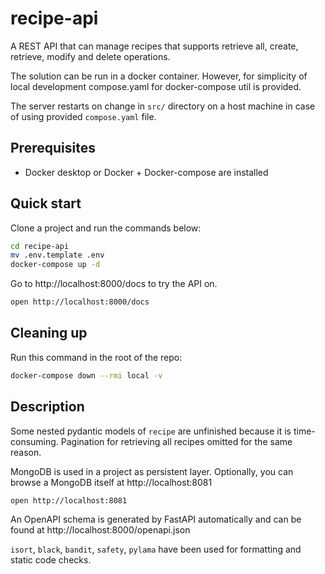 # recipe-api
A REST API that can manage recipes that supports retrieve all, create, retrieve, modify and delete operations.

The solution can be run in a docker container. 
However, for simplicity of local development compose.yaml for docker-compose util is provided.

The server restarts on change in `src/` directory on a host machine in case of using provided `compose.yaml` file.

## Prerequisites

- Docker desktop or Docker + Docker-compose are installed

## Quick start

Clone a project and run the commands below:
```bash
cd recipe-api
mv .env.template .env
docker-compose up -d
```

Go to http://localhost:8000/docs to try the API on.
```bash
open http://localhost:8000/docs
```

## Cleaning up
Run this command in the root of the repo:
```bash
docker-compose down --rmi local -v
```

## Description

Some nested pydantic models of `recipe` are unfinished because it is time-consuming.
Pagination for retrieving all recipes omitted for the same reason.

MongoDB is used in a project as persistent layer.
Optionally, you can browse a MongoDB itself at http://localhost:8081
```bash
open http://localhost:8081
```

An OpenAPI schema is generated by FastAPI automatically and can be found at http://localhost:8000/openapi.json


`isort`, `black`, `bandit`, `safety`, `pylama` have been used for formatting and static code checks.

